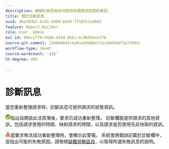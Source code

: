 ```yaml
---
description: 瞭解診斷訊息如何提供有關請求狀態的資訊。
title: 關於診斷訊息
uuid: 8ba783b7-5c81-4d60-b830-ff10313a3b01
feature: Report Builder
role: User, Admin
exl-id: 09eccff0-64ab-432d-bbb1-6c9b83ecb170
source-git-commit: 12d048b42c6a61e03dbbe73acb9d34df3e37693c
workflow-type: tm+mt
source-wordcount: '131'
ht-degree: 48%

---
```


# 診斷訊息

當您重新整理請求時，診斷訊息可提供請求的狀態資訊。

![綠色核取記號圖示，表示要求已成功重新整理。](assets/icon_notice_success.gif)指出自開啟此活頁簿後，要求已成功重新整理。 診斷欄能提供請求的其他資訊，包括請求使用的時間、映射請求的時間，以及請求是否使用先前快取的資訊。

![紅色三角形圖示，帶有驚歎號，表示要求重新整理失敗。](assets/icon_notice_warn.gif)當要求無法成功重新整理時，會顯示此警報。 系統會將錯誤記載於診斷欄中，並指出可能的失敗原因。請檢視[疑難排解區段](/help/analyze/legacy-report-builder/troubleshoot.md)，以取得所選失敗訊息的說明。
